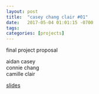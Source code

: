 ```yaml
---
layout: post
title:  "casey chang clair #01"
date:   2017-05-04 01:01:15 -0700
tags: 
categories: [projects]
---
```

final project proposal 

aidan casey <br>
connie chang <br>
camille clair

[slides](https://docs.google.com/a/g.ucla.edu/presentation/d/1HQemZRINcgy3znE7WhdNGZ-n2UzhB0bF7zbDQwGJ1ng/edit?usp=sharing)
